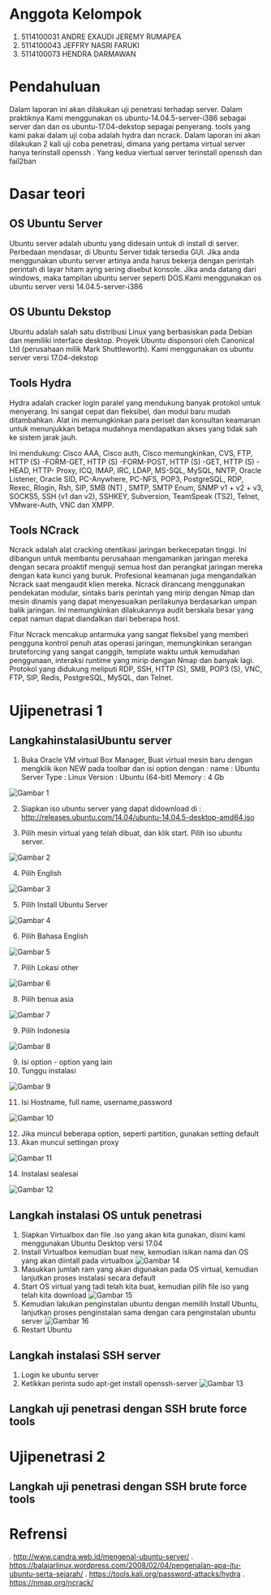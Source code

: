 # Anggota Kelompok

1. 5114100031 ANDRE EXAUDI JEREMY RUMAPEA
2. 5114100043 JEFFRY NASRI FARUKI
3. 5114100073 HENDRA DARMAWAN

# Pendahuluan

Dalam laporan ini akan dilakukan uji penetrasi  terhadap server. Dalam praktiknya Kami menggunakan os ubuntu-14.04.5-server-i386 sebagai server dan dan os ubuntu-17.04-dekstop sepagai penyerang. tools yang kami pakai dalam uji coba adalah hydra dan ncrack. Dalam laporan ini akan dilakukan 2 kali uji coba penetrasi, dimana yang pertama virtual server hanya terinstall openssh . Yang kedua viertual server terinstall openssh dan fail2ban

# Dasar teori
## OS Ubuntu Server
Ubuntu server adalah ubuntu yang didesain untuk di install di server. Perbedaan mendasar, di Ubuntu Server tidak tersedia GUI. Jika anda menggunakan ubuntu server artinya anda harus bekerja dengan perintah perintah di layar hitam ayng sering disebut konsole. Jika anda datang dari windows, maka tampilan ubuntu server seperti DOS.Kami menggunakan os ubuntu server versi 14.04.5-server-i386

## OS Ubuntu Dekstop
Ubuntu adalah salah satu distribusi Linux yang berbasiskan pada Debian dan memiliki interface desktop. Proyek Ubuntu disponsori oleh Canonical Ltd (perusahaan milik Mark Shuttleworth). Kami menggunakan os ubuntu server versi 17.04-dekstop

## Tools Hydra
Hydra adalah cracker login paralel yang mendukung banyak protokol untuk menyerang. Ini sangat cepat dan fleksibel, dan modul baru mudah ditambahkan. Alat ini memungkinkan para periset dan konsultan keamanan untuk menunjukkan betapa mudahnya mendapatkan akses yang tidak sah ke sistem jarak jauh.

Ini mendukung: Cisco AAA, Cisco auth, Cisco memungkinkan, CVS, FTP, HTTP (S) -FORM-GET, HTTP (S) -FORM-POST, HTTP (S) -GET, HTTP (S) -HEAD, HTTP- Proxy, ICQ, IMAP, IRC, LDAP, MS-SQL, MySQL, NNTP, Oracle Listener, Oracle SID, PC-Anywhere, PC-NFS, POP3, PostgreSQL, RDP, Rexec, Rlogin, Rsh, SIP, SMB (NT) , SMTP, SMTP Enum, SNMP v1 + v2 + v3, SOCKS5, SSH (v1 dan v2), SSHKEY, Subversion, TeamSpeak (TS2), Telnet, VMware-Auth, VNC dan XMPP.


## Tools NCrack
Ncrack adalah alat cracking otentikasi jaringan berkecepatan tinggi. Ini dibangun untuk membantu perusahaan mengamankan jaringan mereka dengan secara proaktif menguji semua host dan perangkat jaringan mereka dengan kata kunci yang buruk. Profesional keamanan juga mengandalkan Ncrack saat mengaudit klien mereka. Ncrack dirancang menggunakan pendekatan modular, sintaks baris perintah yang mirip dengan Nmap dan mesin dinamis yang dapat menyesuaikan perilakunya berdasarkan umpan balik jaringan. Ini memungkinkan dilakukannya audit berskala besar yang cepat namun dapat diandalkan dari beberapa host.

Fitur Ncrack mencakup antarmuka yang sangat fleksibel yang memberi pengguna kontrol penuh atas operasi jaringan, memungkinkan serangan bruteforcing yang sangat canggih, template waktu untuk kemudahan penggunaan, interaksi runtime yang mirip dengan Nmap dan banyak lagi. Protokol yang didukung meliputi RDP, SSH, HTTP (S), SMB, POP3 (S), VNC, FTP, SIP, Redis, PostgreSQL, MySQL, dan Telnet.

# Ujipenetrasi 1
## LangkahinstalasiUbuntu server
1. Buka Oracle VM virtual Box Manager, Buat virtual mesin baru dengan mengklik ikon NEW pada toolbar dan isi option dengan :
name : Ubuntu Server
Type : Linux
Version : Ubuntu (64-bit)
Memory : 4 Gb

![Gambar 1](https://lh4.googleusercontent.com/otvECxc5tNlKsvXrDGEjs7sjfI_MFYzyJIBEX7Wnaxf6gGwMV9gx3OtAt2XtSvTYNw5eT_a43PCO968=w1366-h662)

2. Siapkan iso ubuntu server yang dapat didownload di : http://releases.ubuntu.com/14.04/ubuntu-14.04.5-desktop-amd64.iso

3. Pilih mesin virtual yang telah dibuat, dan klik start. Pilih iso ubuntu server.

![Gambar 2](https://lh5.googleusercontent.com/EOLLyZUQdAwDyesL9oq5RJHmDXDc0lDGWMcsCCjvGLiNe_Ncd527Q2X04BI9mxHRvnZtViv0OYngnh8=w1366-h662)

4. Pilih English

![Gambar 3](https://lh3.googleusercontent.com/0ZmA627PKfVY4CP_9VpC1OwVOKzOsTO3ZjjCDjWnP9qwENH2GBBNpgYqf-J4nOLquHGPdwtRwd84n4c=w1366-h662)

5. Pilih Install Ubuntu Server

![Gambar 4](https://lh3.googleusercontent.com/G_XQSEQ9i5hI9PUAmVhkRniUTFgzxLF71psEYRMyKjAGvqTnKpN4e3P5e3uwD_K-JEAS3hg4qRBhD3s=w1366-h662)

6. Pilih Bahasa English

![Gambar 5](https://lh4.googleusercontent.com/DwcFDDNBIhp5s0YNJyUQdN24tNei4mJnJAiinsuRy3oGkxx4ynorr8COqUi2oXQpssblrzvVRjG46Aw=w1366-h662-rw)

7. Pilih Lokasi other

![Gambar 6](https://lh5.googleusercontent.com/VN6kzpjfBQFqrGk_7z_BnIii6ELhCG-dC3rrrz_IRm6-TBbI8wQ3D0KqxclLemkQug7Cb1_ZCtcrY0E=w1366-h662-rw)

8. Pilih benua asia

![Gambar 7](https://lh4.googleusercontent.com/RpoQCSAj-OSSusGLS1bQifj3N82E9pdJUQNOILnvY4gNeCLhKgjb4Rc6mZCqnTTpR3rFKa_fG8RdU2g=w1366-h662-rw)

9. Pilih Indonesia

![Gambar 8](https://lh5.googleusercontent.com/NRTGZD_H6ada5ecl9rce7CQj3vbyIJwWud-g-VX4y0Y0cjOEEFub3DEkNfVvg0eu3ijo-BnmV02n7ds=w1366-h662-rw)

9. Isi option - option yang lain
10. Tunggu instalasi 

![Gambar 9](https://lh4.googleusercontent.com/LwvryCx0YeDdTPZQ6be4JuCIT_9BtEgBQEQxlOB3CIBD8yNt7Y4bMEPwLy5EtQaGe78qZePj6Hqnmnk=w1366-h662-rw)

11. Isi Hostname, full name, username,password

![Gambar 10](https://lh5.googleusercontent.com/ZhAhoo-d6qDoFcSJX3uM4-XOfHBSvSGGPjla0TQ5PC3i1JwHLve9Y5ytBIpIOZSR4lhiKlxegO0VqwE=w1366-h662-rw)

12. Jika muncul beberapa option, seperti partition, gunakan setting default
13. Akan muncul settingan proxy

![Gambar 11](https://lh5.googleusercontent.com/W_Q91ovsDMWvXgw8FaIVEWhTmFrMxtK14gOv3MEkQ_UHIrFabJPOTuIRMyUpae_5BFwpVPEDBk49RHo=w1366-h662)

14. Instalasi sealesai

![Gambar 12](https://lh3.googleusercontent.com/kKK3KW4IZXdg32YIt-xXbPGbOWyGfUI_MjaVnUHf_BFU4PQr_Y4Z30m86jkSzLvl7_6WMX-byvSm4ns=w1366-h662-rw)

## Langkah instalasi OS untuk penetrasi
1. Siapkan Virtualbox dan file .iso yang akan kita gunakan, disini kami menggunakan Ubuntu Desktop versi 17.04
2. Install Virtualbox kemudian buat new, kemudian isikan nama dan OS yang akan diintall pada virtualbox
![Gambar 14](https://lh6.googleusercontent.com/lpcqCZ7qs-jnVQZq9_w3qkZhzVM6hp1XoaHx--DtacDpETBArLz_Yw0_fawgwod0ldu2AZcKIM3eM6w=w1366-h662)
3. Masukkan jumlah ram yang akan digunakan pada OS virtual, kemudian lanjutkan proses instalasi secara default
4. Start OS virtual yang tadi telah kita buat, kemudian pilih file iso yang telah kita download
![Gambar 15](https://lh4.googleusercontent.com/4OQpDznPQNUxbORMHQvcXdrrujMjxNo4Bfujou6Abz-aulisRcXNWIPJXwI6lLBYOIAyZ0WfddgHSNo=w1366-h613-rw)
5. Kemudian lakukan penginstalan ubuntu dengan memilih Install Ubuntu, lanjutkan proses penginstalan sama dengan cara penginstalan ubuntu server
![Gambar 16](https://lh6.googleusercontent.com/Vjcm_ELQDUernm4hl1epFmRhVC1-5Jl1e7vM8C85Jeklke8qnY_C3JTrDbwWYvlFnc1iIw2PtZ8_X2s=w1366-h613-rw)
6. Restart Ubuntu
## Langkah instalasi SSH server
1. Login ke ubuntu server
2. Ketikkan perinta sudo apt-get install openssh-server
![Gambar 13](https://lh5.googleusercontent.com/ZtAsqYWdIwFnRhcGBFAXSzLT71GQqBLvLJXHcqnVcoNihDBRyxDgZZr0TF3l7JUf86GjYxA_DdaZa0w=w1366-h662-rw)
## Langkah uji penetrasi dengan SSH brute force tools

# Ujipenetrasi 2
## Langkah uji penetrasi dengan SSH brute force tools

# Refrensi
. http://www.candra.web.id/mengenal-ubuntu-server/
. https://balajarlinux.wordpress.com/2008/02/04/pengenalan-apa-itu-ubuntu-serta-sejarah/
. https://tools.kali.org/password-attacks/hydra
. https://nmap.org/ncrack/
